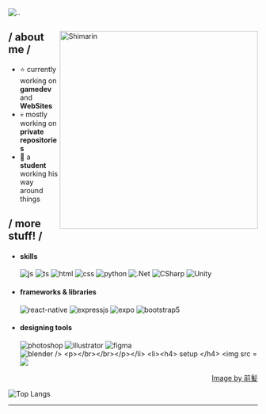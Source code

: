 <img src = "http://ForTheBadge.com/images/badges/built-with-swag.svg" alt = ".." />
<div>

<img align="right" width="400" alt="Shimarin" src="https://i.imgur.com/aNBi8Jf.png"/>

<h2> / about me /</h2>
  
- ⭐ currently working on **gamedev** and **WebSites**
- 💀 mostly working on **private repositories**
- 👾 a **student** working his way around things
  
<h2> / more stuff! / </h2>
  
- <h4> skills </h4>
  <img src = "https://img.shields.io/badge/JavaScript-323330?style=for-the-badge&logo=javascript&logoColor=F7DF1E" alt = "js" />
  <img src = "https://img.shields.io/badge/TypeScript-007ACC?style=for-the-badge&logo=typescript&logoColor=white" alt = "ts" />
  <img src = "https://img.shields.io/badge/HTML5-E34F26?style=for-the-badge&logo=html5&logoColor=white" alt = "html" />
  <img src = "https://img.shields.io/badge/CSS3-1572B6?style=for-the-badge&logo=css3&logoColor=white" alt = "css" />
  <img src = "https://img.shields.io/badge/Python-3776AB?style=for-the-badge&logo=python&logoColor=white" alt = "python" />
  <img src = "https://img.shields.io/badge/.NET-5C2D91?style=for-the-badge&logo=.net&logoColor=white" alt = ".Net" />
  <img src = "https://img.shields.io/badge/C%23-239120?style=for-the-badge&logo=c-sharp&logoColor=white" alt = "CSharp" />
  <img src = "https://img.shields.io/badge/Unity-100000?style=for-the-badge&logo=unity&logoColor=white" alt = "Unity" />
  
  
- <h4> frameworks & libraries </h4>
  <img src = "https://img.shields.io/badge/react_native-%2320232a.svg?style=for-the-badge&logo=react&logoColor=%2361DAFB" alt = "react-native" />
  <img src = "https://img.shields.io/badge/express.js-%23404d59.svg?style=for-the-badge&logo=express&logoColor=%2361DAFB" alt = "expressjs" />
  <img src = "https://img.shields.io/badge/expo-1C1E24?style=for-the-badge&logo=expo&logoColor=#D04A37" alt = "expo" />
  <img src = "https://img.shields.io/badge/bootstrap-%23563D7C.svg?style=for-the-badge&logo=bootstrap&logoColor=white" alt = "bootstrap5" />
  
- <h4> designing tools </h4>
  <img src = "https://img.shields.io/badge/adobe%20photoshop-%2331A8FF.svg?style=for-the-badge&logo=adobe%20photoshop&logoColor=white" alt = "photoshop" />
  <img src = "https://img.shields.io/badge/adobe%20illustrator-%23FF9A00.svg?style=for-the-badge&logo=adobe%20illustrator&logoColor=white" alt = "illustrator" />
  <img src = "https://img.shields.io/badge/figma-%23F24E1E.svg?style=for-the-badge&logo=figma&logoColor=white" alt = "figma" />
  <img src = "https://img.shields.io/badge/blender-%23F5792A.svg?style=for-the-badge&logo=blender&logoColor=white" alt = "blender />
  
  </br></br>
- <h4> setup </h4>
  <img src = "https://img.shields.io/badge/NVIDIA-GTX1070-76B900?style=for-the-badge&logo=nvidia&logoColor=white" />
  <img src = "https://img.shields.io/badge/Intel-Core_i7_9th-0071C5?style=for-the-badge&logo=intel&logoColor=white" />

  
<div align="right">
<a href="https://www.pixiv.net/en/users/35069640">Image by 前髪</a>
  </div>
  </div>

![Top Langs](https://github-readme-stats.vercel.app/api/top-langs/?username=SingKlayer&layout=compact&title_color=19F9D8&icon_color=19F9D8&bg_color=002B36&text_color=FFFFFF)

------
